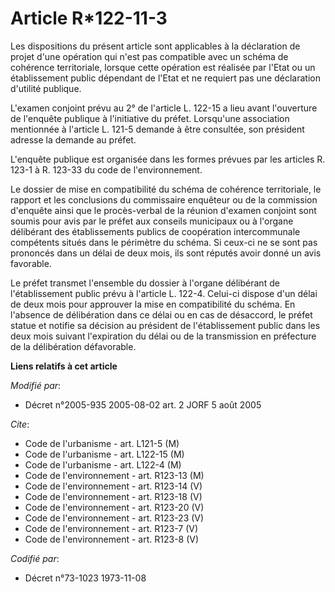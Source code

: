 # Article R*122-11-3

Les dispositions du présent article sont applicables à la déclaration de projet d'une opération qui n'est pas compatible avec
un schéma de cohérence territoriale, lorsque cette opération est réalisée par l'Etat ou un établissement public dépendant de
l'Etat et ne requiert pas une déclaration d'utilité publique.

L'examen conjoint prévu au 2° de l'article L. 122-15 a lieu avant l'ouverture de l'enquête publique à l'initiative du préfet.
Lorsqu'une association mentionnée à l'article L. 121-5 demande à être consultée, son président adresse la demande au préfet.

L'enquête publique est organisée dans les formes prévues par les articles R. 123-1 à R. 123-33 du code de l'environnement.

Le dossier de mise en compatibilité du schéma de cohérence territoriale, le rapport et les conclusions du commissaire
enquêteur ou de la commission d'enquête ainsi que le procès-verbal de la réunion d'examen conjoint sont soumis pour avis par
le préfet aux conseils municipaux ou à l'organe délibérant des établissements publics de coopération intercommunale
compétents situés dans le périmètre du schéma. Si ceux-ci ne se sont pas prononcés dans un délai de deux mois, ils sont
réputés avoir donné un avis favorable.

Le préfet transmet l'ensemble du dossier à l'organe délibérant de l'établissement public prévu à l'article L. 122-4. Celui-ci
dispose d'un délai de deux mois pour approuver la mise en compatibilité du schéma. En l'absence de délibération dans ce délai
ou en cas de désaccord, le préfet statue et notifie sa décision au président de l'établissement public dans les deux mois
suivant l'expiration du délai ou de la transmission en préfecture de la délibération défavorable.

**Liens relatifs à cet article**

_Modifié par_:

  - Décret n°2005-935 2005-08-02 art. 2 JORF 5 août 2005

_Cite_:

  - Code de l'urbanisme - art. L121-5 (M)
  - Code de l'urbanisme - art. L122-15 (M)
  - Code de l'urbanisme - art. L122-4 (M)
  - Code de l'environnement - art. R123-13 (M)
  - Code de l'environnement - art. R123-14 (V)
  - Code de l'environnement - art. R123-18 (V)
  - Code de l'environnement - art. R123-20 (V)
  - Code de l'environnement - art. R123-23 (V)
  - Code de l'environnement - art. R123-7 (V)
  - Code de l'environnement - art. R123-8 (V)

_Codifié par_:

  - Décret n°73-1023 1973-11-08
